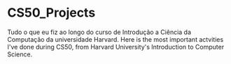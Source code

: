 # CS50_Projects
Tudo o que eu fiz ao longo do curso de Introdução a Ciência da Computação da universidade Harvard. Here is the most important actvities I've done during CS50, from Harvard University's Introduction to Computer Science.
